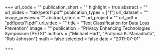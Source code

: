 +++
url_code = ""
publication_short = ""
highlight = true
abstract = ""
url_slides = "talk/pets11.pdf"
publication_types = ["1"]
url_dataset = ""
image_preview = ""
abstract_short = ""
url_project = ""
url_pdf = "pdf/pets11.pdf"
url_video = ""
title = "Text Classification for Data Loss Prevention"
image = ""
publication = "Privacy Enhancing Technologies Symposium (PETS)"
authors = ["Michael Hart", "Pratyusa K. Manadhata", "Rob Johnson"]
math = false
selected = false
date = "2011-07-01"

+++


